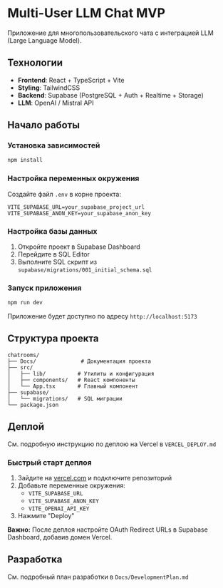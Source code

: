 # Multi-User LLM Chat MVP

Приложение для многопользовательского чата с интеграцией LLM (Large Language Model).

## Технологии

- **Frontend**: React + TypeScript + Vite
- **Styling**: TailwindCSS
- **Backend**: Supabase (PostgreSQL + Auth + Realtime + Storage)
- **LLM**: OpenAI / Mistral API

## Начало работы

### Установка зависимостей

```bash
npm install
```

### Настройка переменных окружения

Создайте файл `.env` в корне проекта:

```env
VITE_SUPABASE_URL=your_supabase_project_url
VITE_SUPABASE_ANON_KEY=your_supabase_anon_key
```

### Настройка базы данных

1. Откройте проект в Supabase Dashboard
2. Перейдите в SQL Editor
3. Выполните SQL скрипт из `supabase/migrations/001_initial_schema.sql`

### Запуск приложения

```bash
npm run dev
```

Приложение будет доступно по адресу `http://localhost:5173`

## Структура проекта

```
chatrooms/
├── Docs/              # Документация проекта
├── src/
│   ├── lib/          # Утилиты и конфигурация
│   ├── components/   # React компоненты
│   └── App.tsx       # Главный компонент
├── supabase/
│   └── migrations/   # SQL миграции
└── package.json
```

## Деплой

См. подробную инструкцию по деплою на Vercel в `VERCEL_DEPLOY.md`

### Быстрый старт деплоя

1. Зайдите на [vercel.com](https://vercel.com) и подключите репозиторий
2. Добавьте переменные окружения:
   - `VITE_SUPABASE_URL`
   - `VITE_SUPABASE_ANON_KEY`
   - `VITE_OPENAI_API_KEY`
3. Нажмите "Deploy"

**Важно:** После деплоя настройте OAuth Redirect URLs в Supabase Dashboard, добавив домен Vercel.

## Разработка

См. подробный план разработки в `Docs/DevelopmentPlan.md`

